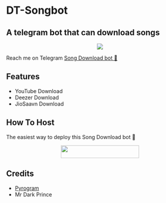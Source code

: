 # DT-Songbot
## A telegram bot that can download songs
<p align="center">
  <img src="https://telegra.ph/file/0e9b3fdd3531e65ab53fb.jpg">
</p>

Reach me on Telegram [Song Download bot 🎸](https://t.me/TheSongdobot)

## Features

- YouTube Download
- Deezer Download
- JioSaavn Download

## How To Host

The easiest way to deploy this Song Download bot 🎸
<p align="center"><a href="https://heroku.com/deploy?template=https://github.com/Hasindu-Himasara/DT-Songbot"> <img src="https://img.shields.io/badge/Deploy%20To%20Heroku-blueviolet?style=for-the-badge&logo=heroku" width="210" height="34.45"/></a></p>

## Credits

- [Pyrogram](https://github.com/pyrogram)
- Mr Dark Prince
